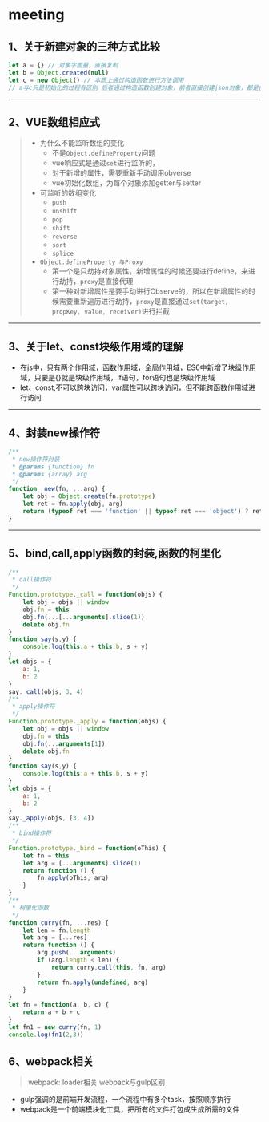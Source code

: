 # meeting

## 1、关于新建对象的三种方式比较
```javascript
let a = {} // 对象字面量，直接复制
let b = Object.created(null)
let c = new Object() // 本质上通过构造函数进行方法调用
// a与c只是初始化的过程有区别 后者通过构造函数创建对象，前者直接创建json对象，都是创建空对象
```
---
## 2、VUE数组相应式
> + 为什么不能监听数组的变化
>   - 不是```Object.defineProperty```问题
>   - vue响应式是通过```set```进行监听的，
>   - 对于新增的属性，需要重新手动调用obverse
>   - vue初始化数组，为每个对象添加getter与setter
> + 可监听的数组变化
>   - ```push```
>   - ```unshift```
>   - ```pop```
>   - ```shift```
>   - ```reverse```
>   - ```sort```
>   - ```splice```
> + ```Object.defineProperty 与Proxy```
>   - 第一个是只劫持对象属性，新增属性的时候还要进行define，来进行劫持，```proxy```是直接代理
>   - 第一种对新增属性是要手动进行Observe的，所以在新增属性的时候需要重新遍历进行劫持，```proxy```是直接通过```set(target, propKey, value, receiver)```进行拦截

---
## 3、关于let、const块级作用域的理解

+ 在js中，只有两个作用域，函数作用域，全局作用域，ES6中新增了块级作用域，只要是{}就是块级作用域，if语句，for语句也是块级作用域
+ let、const,不可以跨块访问，var属性可以跨块访问，但不能跨函数作用域进行访问

---

## 4、封装new操作符
```javascript
/**
 * new操作符封装
 * @params {function} fn
 * @params {array} arg
 */
function _new(fn, ...arg) {
    let obj = Object.create(fn.prototype)
    let ret = fn.apply(obj, arg)
    return (typeof ret === 'function' || typeof ret === 'object') ? ret : obj
}
```
---
## 5、bind,call,apply函数的封装,函数的柯里化
```javascript
/**
 * call操作符
 */
Function.prototype._call = function(objs) {
    let obj = objs || window
    obj.fn = this
    obj.fn(...[...arguments].slice(1))
    delete obj.fn
}
function say(s,y) {
    console.log(this.a + this.b, s + y)
}
let objs = {
    a: 1,
    b: 2
}
say._call(objs, 3, 4)
/**
 * apply操作符
 */
Function.prototype._apply = function(objs) {
    let obj = objs || window
    obj.fn = this
    obj.fn(...arguments[1])
    delete obj.fn
}
function say(s,y) {
    console.log(this.a + this.b, s + y)
}
let objs = {
    a: 1,
    b: 2
}
say._apply(objs, [3, 4])
/**
 * bind操作符
 */
Function.prototype._bind = function(oThis) {
    let fn = this
    let arg = [...arguments].slice(1)
    return function () {
        fn.apply(oThis, arg)
    }
}
/**
 * 柯里化函数
 */
function curry(fn, ...res) {
    let len = fn.length
    let arg = [...res]
    return function () {
        arg.push(...arguments)
        if (arg.length < len) {
            return curry.call(this, fn, arg)
        }
        return fn.apply(undefined, arg)
    }
}
let fn = function(a, b, c) {
    return a + b + c
}
let fn1 = new curry(fn, 1)
console.log(fn1(2,3))
```

## 6、webpack相关
> webpack: loader相关
> webpack与gulp区别
- gulp强调的是前端开发流程，一个流程中有多个task，按照顺序执行
- webpack是一个前端模块化工具，把所有的文件打包成生成所需的文件